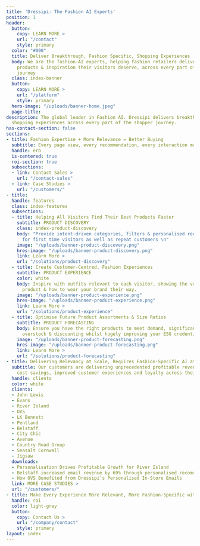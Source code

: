 ```yaml
---
title: 'Dressipi: The Fashion AI Experts'
position: 1
header:
  button:
    copy: LEARN MORE >
    url: "/contact"
    style: primary
  color: "#000"
  title: Deliver Breakthrough, Fashion Specific, Shopping Experiences
  body: We are the fashion-AI experts, helping fashion retailers deliver the relevant
    products & inspiration their visitors deserve, across every part of the shopper
    journey
  class: index-banner
  button:
    copy: LEARN MORE >
    url: "/platform"
    style: primary
  hero-image: "/uploads/banner-home.jpeg"
  page-title: 
description: The global leader in Fashion AI. Dressipi delivers breakthrough, fashion-specific
  shopping experiences across every part of the shopper journey.
has-contact-section: false
sections:
- title: Fashion Expertise + More Relevance = Better Buying
  subtitle: Every page view, every recommendation, every interaction made better
  handle: erb
  is-centered: true
  roi-section: true
  subsections:
  - link: Contact Sales >
    url: "/contact-sales"
  - link: Case Studies >
    url: "/customers/"
- title: 
  handle: features
  class: index-features
  subsections:
  - title: Helping All Visitors Find Their Best Products Faster
    subtitle: PRODUCT DISCOVERY
    class: index-product-discovery
    body: "Provide intent-driven categories, filters & personalised recommendations
      for first time visitors as well as repeat customers \n"
    image: "/uploads/banner-product-discovery.png"
    hres-image: "/uploads/banner-product-discovery.png"
    link: Learn More >
    url: "/solutions/product-discovery"
  - title: Create Customer-Centred, Fashion Experiences
    subtitle: PRODUCT EXPERIENCE
    color: white
    body: Inspire with outfits relevant to each visitor, showing the value of every
      product & how to wear your brand their way.
    image: "/uploads/banner-product-experience.png"
    hres-image: "/uploads/banner-product-experience.png"
    link: Learn More >
    url: "/solutions/product-experience"
  - title: Optimise Future Product Assortments & Size Ratios
    subtitle: PRODUCT FORECASTING
    body: Ensure you have the right products to meet demand, significantly reducing
      overstock & discounting whilst hugely improving your ESG credentials.
    image: "/uploads/banner-product-forecasting.png"
    hres-image: "/uploads/banner-product-forecasting.png"
    link: Learn More >
    url: "/solutions/product-forecasting"
- title: Delivering Relevancy at Scale, Requires Fashion-Specific AI at Scale
  subtitle: Our customers are delivering unprecedented profitable revenue growth,
    cost savings, improved customer experiences and loyalty across their business.
  handle: clients
  color: white
  clients:
  - John Lewis
  - Evans
  - River Island
  - OVS
  - LK Bennett
  - Pentland
  - Belstaff
  - City Chic
  - Avenue
  - Country Road Group
  - Seasalt Cornwall
  - Jigsaw
  downloads:
  - Personalisation Drives Profitable Growth for River Island
  - Belstaff increased email revenue by 69% through personalised recommendations
  - How OVS Benefited from Dressipi’s Personalised In-Store Emails
  link: MORE CASE STUDIES >
  url: "/customers/"
- title: Make Every Experience More Relevant, More Fashion-Specific with Dressipi
  handle: roi
  color: light-grey
  button:
    copy: Contact Us >
    url: "/company/contact"
    style: primary
layout: index
---
```

